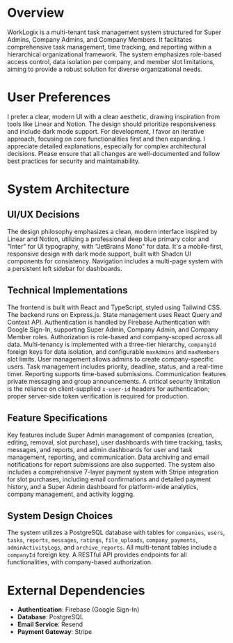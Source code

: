 # Overview

WorkLogix is a multi-tenant task management system structured for Super Admins, Company Admins, and Company Members. It facilitates comprehensive task management, time tracking, and reporting within a hierarchical organizational framework. The system emphasizes role-based access control, data isolation per company, and member slot limitations, aiming to provide a robust solution for diverse organizational needs.

# User Preferences

I prefer a clear, modern UI with a clean aesthetic, drawing inspiration from tools like Linear and Notion. The design should prioritize responsiveness and include dark mode support. For development, I favor an iterative approach, focusing on core functionalities first and then expanding. I appreciate detailed explanations, especially for complex architectural decisions. Please ensure that all changes are well-documented and follow best practices for security and maintainability.

# System Architecture

## UI/UX Decisions

The design philosophy emphasizes a clean, modern interface inspired by Linear and Notion, utilizing a professional deep blue primary color and "Inter" for UI typography, with "JetBrains Mono" for data. It's a mobile-first, responsive design with dark mode support, built with Shadcn UI components for consistency. Navigation includes a multi-page system with a persistent left sidebar for dashboards.

## Technical Implementations

The frontend is built with React and TypeScript, styled using Tailwind CSS. The backend runs on Express.js. State management uses React Query and Context API. Authentication is handled by Firebase Authentication with Google Sign-In, supporting Super Admin, Company Admin, and Company Member roles. Authorization is role-based and company-scoped across all data. Multi-tenancy is implemented with a three-tier hierarchy, `companyId` foreign keys for data isolation, and configurable `maxAdmins` and `maxMembers` slot limits. User management allows admins to create company-specific users. Task management includes priority, deadline, status, and a real-time timer. Reporting supports time-based submissions. Communication features private messaging and group announcements. A critical security limitation is the reliance on client-supplied `x-user-id` headers for authentication; proper server-side token verification is required for production.

## Feature Specifications

Key features include Super Admin management of companies (creation, editing, removal, slot purchase), user dashboards with time tracking, tasks, messages, and reports, and admin dashboards for user and task management, reporting, and communication. Data archiving and email notifications for report submissions are also supported. The system also includes a comprehensive 7-layer payment system with Stripe integration for slot purchases, including email confirmations and detailed payment history, and a Super Admin dashboard for platform-wide analytics, company management, and activity logging.

## System Design Choices

The system utilizes a PostgreSQL database with tables for `companies`, `users`, `tasks`, `reports`, `messages`, `ratings`, `file_uploads`, `company_payments`, `adminActivityLogs`, and `archive_reports`. All multi-tenant tables include a `companyId` foreign key. A RESTful API provides endpoints for all functionalities, with company-based authorization.

# External Dependencies

-   **Authentication**: Firebase (Google Sign-In)
-   **Database**: PostgreSQL
-   **Email Service**: Resend
-   **Payment Gateway**: Stripe